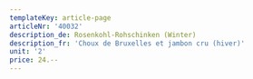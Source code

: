 ```yaml
---
templateKey: article-page
articleNr: '40032'
description_de: Rosenkohl-Rohschinken (Winter)
description_fr: 'Choux de Bruxelles et jambon cru (hiver)'
unit: '2'
price: 24.--
---
```


